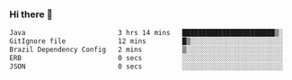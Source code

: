 ### Hi there 👋

<!--START_SECTION:waka-->

```txt
Java                       3 hrs 14 mins   ███████████████████████▒░   92.79 %
GitIgnore file             12 mins         █▒░░░░░░░░░░░░░░░░░░░░░░░   05.92 %
Brazil Dependency Config   2 mins          ▒░░░░░░░░░░░░░░░░░░░░░░░░   01.05 %
ERB                        0 secs          ░░░░░░░░░░░░░░░░░░░░░░░░░   00.20 %
JSON                       0 secs          ░░░░░░░░░░░░░░░░░░░░░░░░░   00.04 %
```

<!--END_SECTION:waka-->

<!--
**jerry-shao/jerry-shao** is a ✨ _special_ ✨ repository because its `README.md` (this file) appears on your GitHub profile.

Here are some ideas to get you started:

- 🔭 I’m currently working on ...
- 🌱 I’m currently learning ...
- 👯 I’m looking to collaborate on ...
- 🤔 I’m looking for help with ...
- 💬 Ask me about ...
- 📫 How to reach me: ...
- 😄 Pronouns: ...
- ⚡ Fun fact: ...
-->
